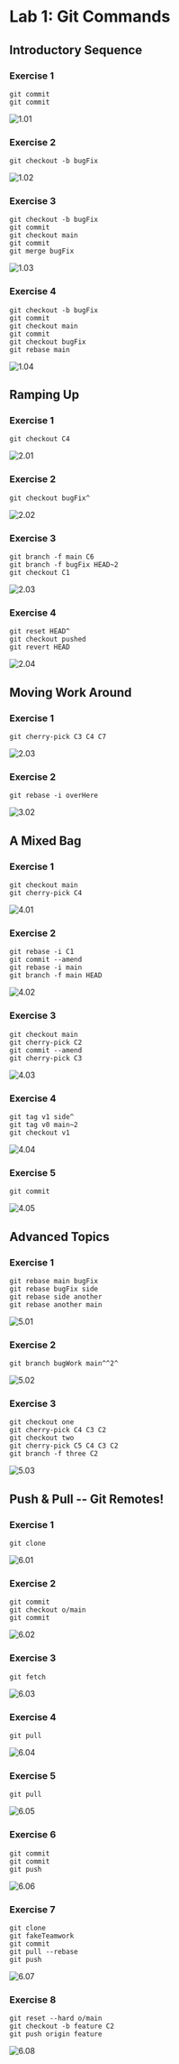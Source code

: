 # Lab 1: Git Commands

## Introductory Sequence

### Exercise 1

```console
git commit
git commit
```

![1.01](https://raw.githubusercontent.com/HASPIMA/lab01-ingesoft2/master/1.01.png)


### Exercise 2

```console
git checkout -b bugFix
```

![1.02](https://raw.githubusercontent.com/HASPIMA/lab01-ingesoft2/master/1.02.png)


### Exercise 3

```console
git checkout -b bugFix
git commit
git checkout main
git commit
git merge bugFix
```

![1.03](https://raw.githubusercontent.com/HASPIMA/lab01-ingesoft2/master/1.03.png)


### Exercise 4

```console
git checkout -b bugFix
git commit
git checkout main
git commit
git checkout bugFix
git rebase main
```

![1.04](https://raw.githubusercontent.com/HASPIMA/lab01-ingesoft2/master/1.04.png)


## Ramping Up

### Exercise 1

```console
git checkout C4
```

![2.01](https://raw.githubusercontent.com/HASPIMA/lab01-ingesoft2/master/2.01.png)


### Exercise 2

```console
git checkout bugFix^
```

![2.02](https://raw.githubusercontent.com/HASPIMA/lab01-ingesoft2/master/2.02(1).png)


### Exercise 3

```console
git branch -f main C6
git branch -f bugFix HEAD~2
git checkout C1
```

![2.03](https://raw.githubusercontent.com/HASPIMA/lab01-ingesoft2/master/2.03.png)


### Exercise 4

```console
git reset HEAD^
git checkout pushed 
git revert HEAD
```

![2.04](https://user-images.githubusercontent.com/30639420/165307872-802bd3f6-1cb2-4c4a-99e9-69d353aa84e4.png)


## Moving Work Around

### Exercise 1

```console
git cherry-pick C3 C4 C7
```

![2.03](https://raw.githubusercontent.com/HASPIMA/lab01-ingesoft2/master/2.05.png)

### Exercise 2

```console
git rebase -i overHere
```

![3.02](https://raw.githubusercontent.com/HASPIMA/lab01-ingesoft2/master/3.02.png)


## A Mixed Bag

### Exercise 1

```console
git checkout main
git cherry-pick C4
```

![4.01](https://raw.githubusercontent.com/HASPIMA/lab01-ingesoft2/master/4.01.png)

### Exercise 2

```console
git rebase -i C1
git commit --amend
git rebase -i main
git branch -f main HEAD
```

![4.02](https://raw.githubusercontent.com/HASPIMA/lab01-ingesoft2/master/4.02.png)

### Exercise 3

```console
git checkout main
git cherry-pick C2
git commit --amend
git cherry-pick C3
```

![4.03](https://raw.githubusercontent.com/HASPIMA/lab01-ingesoft2/master/4.03.png)

### Exercise 4

```console
git tag v1 side^
git tag v0 main~2
git checkout v1
```

![4.04](https://raw.githubusercontent.com/HASPIMA/lab01-ingesoft2/master/4.04.png)

### Exercise 5

```console
git commit
```

![4.05](https://raw.githubusercontent.com/HASPIMA/lab01-ingesoft2/master/4.05.png)


## Advanced Topics

### Exercise 1

```console
git rebase main bugFix
git rebase bugFix side
git rebase side another
git rebase another main
```

![5.01](https://raw.githubusercontent.com/HASPIMA/lab01-ingesoft2/master/5.01.png)

### Exercise 2

```console
git branch bugWork main^^2^
```

![5.02](https://raw.githubusercontent.com/HASPIMA/lab01-ingesoft2/master/5.02.png)

### Exercise 3

```console
git checkout one
git cherry-pick C4 C3 C2
git checkout two
git cherry-pick C5 C4 C3 C2
git branch -f three C2
```

![5.03](https://raw.githubusercontent.com/HASPIMA/lab01-ingesoft2/master/5.03.png)

## Push & Pull -- Git Remotes!

### Exercise 1

```console
git clone
```

![6.01](https://raw.githubusercontent.com/HASPIMA/lab01-ingesoft2/master/6.01.png)

### Exercise 2

```console
git commit
git checkout o/main
git commit
```

![6.02](https://raw.githubusercontent.com/HASPIMA/lab01-ingesoft2/master/6.02.png)

### Exercise 3

```console
git fetch
```

![6.03](https://raw.githubusercontent.com/HASPIMA/lab01-ingesoft2/master/6.03.png)

### Exercise 4

```console
git pull
```

![6.04](https://raw.githubusercontent.com/HASPIMA/lab01-ingesoft2/master/6.04.png)

### Exercise 5

```console
git pull
```

![6.05](https://raw.githubusercontent.com/HASPIMA/lab01-ingesoft2/master/6.05(1).png)

### Exercise 6

```console
git commit
git commit
git push
```

![6.06](https://raw.githubusercontent.com/HASPIMA/lab01-ingesoft2/master/6.06.png)

### Exercise 7

```console
git clone
git fakeTeamwork
git commit
git pull --rebase
git push
```

![6.07](https://raw.githubusercontent.com/HASPIMA/lab01-ingesoft2/master/6.07.png)

### Exercise 8

```console
git reset --hard o/main
git checkout -b feature C2
git push origin feature
```

![6.08](https://raw.githubusercontent.com/HASPIMA/lab01-ingesoft2/master/6.08.png)
